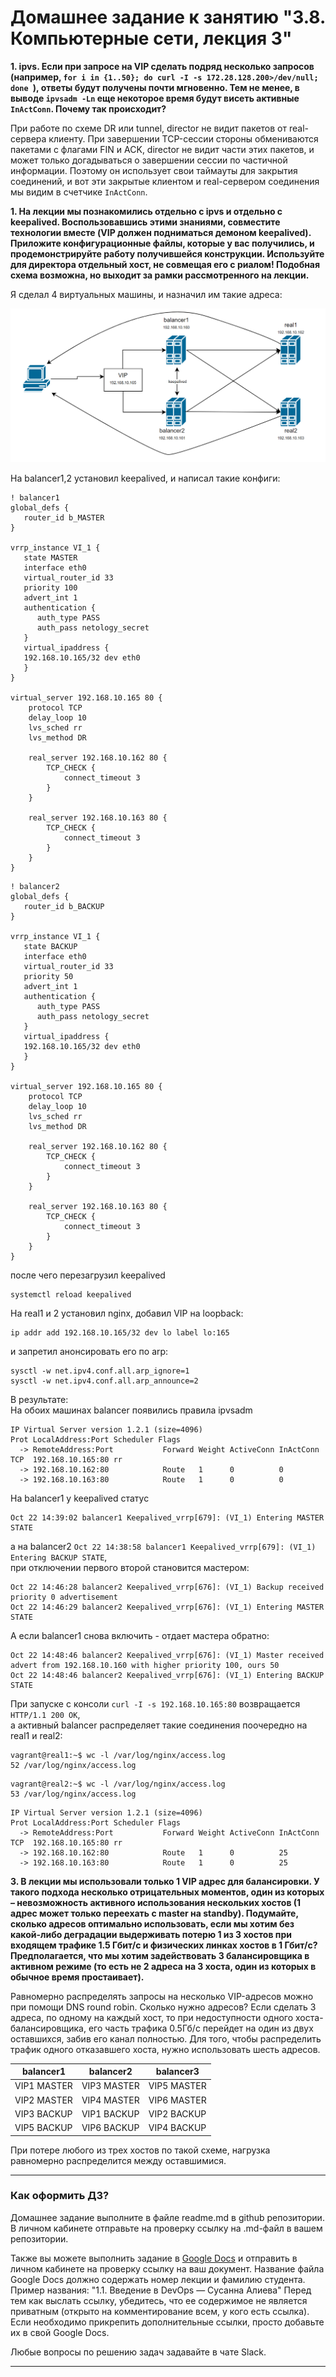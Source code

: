 # Домашнее задание к занятию "3.8. Компьютерные сети, лекция 3"

**1. ipvs. Если при запросе на VIP сделать подряд несколько запросов (например, `for i in {1..50}; do curl -I -s 172.28.128.200>/dev/null; done `), ответы будут получены почти мгновенно. Тем не менее, в выводе `ipvsadm -Ln` еще некоторое время будут висеть активные `InActConn`. Почему так происходит?**

При работе по схеме DR или tunnel, director не видит пакетов от real-сервера клиенту. При завершении TCP-сессии стороны обмениваются пакетами с флагами FIN и ACK, director не видит части этих пакетов, и может только догадываться о завершении сессии по частичной информации. Поэтому он использует свои таймауты для закрытия соединений, и вот эти закрытые клиентом и real-сервером соединения мы видим в счетчике `InActConn`.  

**1. На лекции мы познакомились отдельно с ipvs и отдельно с keepalived. Воспользовавшись этими знаниями, совместите технологии вместе (VIP должен подниматься демоном keepalived). Приложите конфигурационные файлы, которые у вас получились, и продемонстрируйте работу получившейся конструкции. Используйте для директора отдельный хост, не совмещая его с риалом! Подобная схема возможна, но выходит за рамки рассмотренного на лекции.**

Я сделал 4 виртуальных машины, и назначил им такие адреса:  

![схема сети](22.10.2021_16.11.15_REC.png)  

На balancer1,2 установил keepalived, и написал такие конфиги:  
```buildoutcfg
! balancer1  
global_defs {
   router_id b_MASTER
}

vrrp_instance VI_1 {
   state MASTER
   interface eth0
   virtual_router_id 33
   priority 100
   advert_int 1
   authentication {
      auth_type PASS
      auth_pass netology_secret
   }
   virtual_ipaddress {
   192.168.10.165/32 dev eth0
   }
}

virtual_server 192.168.10.165 80 {
    protocol TCP
    delay_loop 10
    lvs_sched rr
    lvs_method DR

    real_server 192.168.10.162 80 {
        TCP_CHECK {
            connect_timeout 3
        }
    }

    real_server 192.168.10.163 80 {
        TCP_CHECK {
            connect_timeout 3
        }
    }
}

```  
  
```buildoutcfg
! balancer2  
global_defs {
   router_id b_BACKUP
}

vrrp_instance VI_1 {
   state BACKUP
   interface eth0
   virtual_router_id 33
   priority 50
   advert_int 1
   authentication {
      auth_type PASS
      auth_pass netology_secret
   }
   virtual_ipaddress {
   192.168.10.165/32 dev eth0
   }
}

virtual_server 192.168.10.165 80 {
    protocol TCP
    delay_loop 10
    lvs_sched rr
    lvs_method DR

    real_server 192.168.10.162 80 {
        TCP_CHECK {
            connect_timeout 3
        }
    }

    real_server 192.168.10.163 80 {
        TCP_CHECK {
            connect_timeout 3
        }
    }
}

```
после чего перезагрузил keepalived  
```
systemctl reload keepalived
```  

На real1 и 2 установил nginx, добавил VIP на loopback:  
```
ip addr add 192.168.10.165/32 dev lo label lo:165
```
и запретил анонсировать его по arp:  
```
sysctl -w net.ipv4.conf.all.arp_ignore=1  
sysctl -w net.ipv4.conf.all.arp_announce=2
```

В результате:  
На обоих машинах balancer появились правила ipvsadm  
```
IP Virtual Server version 1.2.1 (size=4096)
Prot LocalAddress:Port Scheduler Flags
  -> RemoteAddress:Port           Forward Weight ActiveConn InActConn
TCP  192.168.10.165:80 rr
  -> 192.168.10.162:80            Route   1      0          0
  -> 192.168.10.163:80            Route   1      0          0
```  
На balancer1 у keepalived статус  
```
Oct 22 14:39:02 balancer1 Keepalived_vrrp[679]: (VI_1) Entering MASTER STATE
```
а на balancer2 ```Oct 22 14:38:58 balancer1 Keepalived_vrrp[679]: (VI_1) Entering BACKUP STATE```,  
при отключении первого второй становится мастером:  
```
Oct 22 14:46:28 balancer2 Keepalived_vrrp[676]: (VI_1) Backup received priority 0 advertisement
Oct 22 14:46:29 balancer2 Keepalived_vrrp[676]: (VI_1) Entering MASTER STATE
```  
А если balancer1 снова включить - отдает мастера обратно:  
```
Oct 22 14:48:46 balancer2 Keepalived_vrrp[676]: (VI_1) Master received advert from 192.168.10.160 with higher priority 100, ours 50
Oct 22 14:48:46 balancer2 Keepalived_vrrp[676]: (VI_1) Entering BACKUP STATE
```  
При запуске с консоли ```curl -I -s 192.168.10.165:80``` возвращается ```HTTP/1.1 200 OK```,  
а активный balancer распределяет такие соединения поочередно на real1 и real2:  
```
vagrant@real1:~$ wc -l /var/log/nginx/access.log
52 /var/log/nginx/access.log
```  
```
vagrant@real2:~$ wc -l /var/log/nginx/access.log
53 /var/log/nginx/access.log
```  
```vagrant@balancer1:~$ sudo ipvsadm -Ln
IP Virtual Server version 1.2.1 (size=4096)
Prot LocalAddress:Port Scheduler Flags
  -> RemoteAddress:Port           Forward Weight ActiveConn InActConn
TCP  192.168.10.165:80 rr
  -> 192.168.10.162:80            Route   1      0          25
  -> 192.168.10.163:80            Route   1      0          25
```

**3. В лекции мы использовали только 1 VIP адрес для балансировки. У такого подхода несколько отрицательных моментов, один из которых – невозможность активного использования нескольких хостов (1 адрес может только переехать с master на standby). Подумайте, сколько адресов оптимально использовать, если мы хотим без какой-либо деградации выдерживать потерю 1 из 3 хостов при входящем трафике 1.5 Гбит/с и физических линках хостов в 1 Гбит/с? Предполагается, что мы хотим задействовать 3 балансировщика в активном режиме (то есть не 2 адреса на 3 хоста, один из которых в обычное время простаивает).**  


Равномерно распределять запросы на несколько VIP-адресов можно при помощи DNS round robin. Сколько нужно адресов? Если сделать 3 адреса, по одному на каждый хост, то при недоступности одного хоста-балансировщика, его часть трафика 0.5Гб/с перейдет на один из двух оставшихся, забив его канал полностью. Для того, чтобы распределить трафик одного отказавшего хоста, нужно использовать шесть адресов.  

| balancer1   | balancer2   | balancer3   |
|-------------|-------------|-------------|
| VIP1 MASTER | VIP3 MASTER | VIP5 MASTER |
| VIP2 MASTER | VIP4 MASTER | VIP6 MASTER |
| VIP3 BACKUP | VIP1 BACKUP | VIP2 BACKUP |  
| VIP5 BACKUP | VIP6 BACKUP | VIP4 BACKUP |  

При потере любого из трех хостов по такой схеме, нагрузка равномерно распределится между оставшимися.  

 
---

### Как оформить ДЗ?

Домашнее задание выполните в файле readme.md в github репозитории. В личном кабинете отправьте на проверку ссылку на .md-файл в вашем репозитории.

Также вы можете выполнить задание в [Google Docs](https://docs.google.com/document/u/0/?tgif=d) и отправить в личном кабинете на проверку ссылку на ваш документ.
Название файла Google Docs должно содержать номер лекции и фамилию студента. Пример названия: "1.1. Введение в DevOps — Сусанна Алиева"
Перед тем как выслать ссылку, убедитесь, что ее содержимое не является приватным (открыто на комментирование всем, у кого есть ссылка). 
Если необходимо прикрепить дополнительные ссылки, просто добавьте их в свой Google Docs.

Любые вопросы по решению задач задавайте в чате Slack.

---
